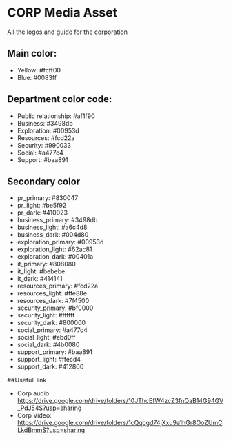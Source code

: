 # CORP Media Asset
All the logos and guide for the corporation

## Main color:
* Yellow: #fcff00
* Blue: #0083ff

## Department color code:
* Public relationship: #af1f90
* Business: #3498db
* Exploration: #00953d
* Resources: #fcd22a
* Security: #990033
* Social: #a477c4
* Support: #baa891

## Secondary color
* pr_primary: #830047
* pr_light: #be5f92
* pr_dark: #410023
* business_primary: #3498db
* business_light: #a6c4d8
* business_dark: #004d80
* exploration_primary: #00953d
* exploration_light: #62ac81
* exploration_dark: #00401a
* it_primary: #808080
* it_light: #bebebe
* it_dark: #414141
* resources_primary: #fcd22a
* resources_light: #ffe88e
* resources_dark: #7f4500
* security_primary: #bf0000
* security_light: #ffffff
* security_dark: #800000
* social_primary: #a477c4
* social_light: #ebd0ff
* social_dark: #4b0080
* support_primary: #baa891
* support_light: #ffecd4
* support_dark: #412800

##Usefull link
* Corp audio:  https://drive.google.com/drive/folders/10JThcEfW4zcZ3fnQaB14G94GV_PdJ54S?usp=sharing
* Corp Video:  https://drive.google.com/drive/folders/1cQqcgd74jXxu9a1hGr8OoZUmCLkdBmmS?usp=sharing
